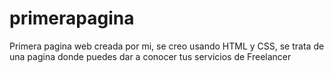 # primerapagina
Primera pagina web creada por mi, se creo usando HTML y CSS, se trata de una pagina donde puedes dar a conocer tus servicios de Freelancer
